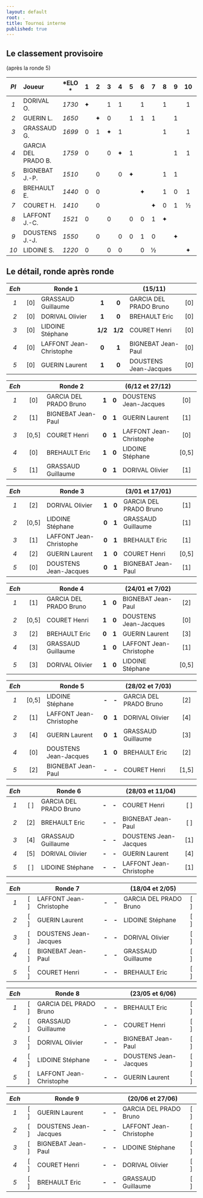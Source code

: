 ```yaml
---
layout: default
root: .
title: Tournoi interne
published: true
---
```


## Le classement provisoire
(après la ronde 5)

|*Pl*|  **Joueur** |   *ELO *          |1 |2 |3 |4 |5 |6 |7 |8 |9 |10|**Pts**|(J.)|*Cu.*|*Bu.*|
|:-:|:------------------------ |:---------: |:-:|:-:|:-:|:-:|:-:|:-:|:-:|:-:|:-:|:-:|:-:|:-:|:-:|:-:|
|*1*| DORIVAL O.         | *1730* |&#10022;| |1|1| |1| |1| |1|**5**|(5)|*15*|*10,5*|
|*2*| GUERIN L.          | *1650* | |&#10022;|0| |1|1|1| |1| |**4**|(5)|*14*|*11,5*|
|*3*| GRASSAUD G.      | *1699* |0|1|&#10022;|1| | | |1| |1|**4**|(5)|*11*|*13,5*|
|*4*| GARCIA DEL PRADO B.  | *1759* |0| |0|&#10022;|1| | | |1|1|**2**|(5)|*7*|*13*|
|*5*| BIGNEBAT J.-P.      | *1510* | |0| |0|&#10022;| | |1|1| |**2**|(4)|*8*|*9*|
|*6*| BREHAULT E.           | *1440* |0|0| | | |&#10022;| |1|0|1|**2**|(5)|*7*|*11,5*|
|*7*| COURET H.            | *1410* | |0| | | | |&#10022;|0|1|&#189;|**1,5**|(4)|*4,5*|*6,5*|
|*8*| LAFFONT J.-C. | *1521* |0| |0| |0|0|1|&#10022;| | |**1**|(5)|*4*|*15,5*|
|*9*| DOUSTENS J.-J.  | *1550* | |0| |0|0|1|0| |&#10022;| |**1**|(5)|*1*|*13,5*|
|*10*| LIDOINE S.        | *1220* |0| |0|0| |0|&#189;| | |&#10022;|**0,5**|(5)|*2,5*|*16*|

## Le détail, ronde après ronde

|*Ech*|     | **Ronde 1**        |     |     |  (15/11)                  |     |
|:-:|:---:| -------------------- |:---:|:---:| ------------------------- |:---:|
|*1*| [0] | GRASSAUD Guillaume   |**1**|**0**| GARCIA DEL PRADO Bruno    | [0] |
|*2*| [0] | DORIVAL Olivier      |**1**|**0**| BREHAULT Eric             | [0] |
|*3*| [0] | LIDOINE Stéphane     |**1/2**|**1/2**| COURET Henri          | [0] |
|*4*| [0] | LAFFONT Jean-Christophe |**0**|**1**| BIGNEBAT Jean-Paul     | [0] |
|*5*| [0] | GUERIN Laurent        |**1**|**0**| DOUSTENS Jean-Jacques    | [0] |


|*Ech*|     | **Ronde 2**        |     |     |  (6/12 et 27/12)          |     |
|:-:|:---:| -------------------- |:---:|:---:| ------------------------- |:---:|
|*1*| [0] | GARCIA DEL PRADO Bruno  |**1**|**0**| DOUSTENS Jean-Jacques  | [0] |
|*2*| [1] | BIGNEBAT Jean-Paul   |**0**|**1**| GUERIN Laurent            | [1] |
|*3*| [0,5] | COURET Henri       |**0**|**1**| LAFFONT Jean-Christophe   | [0] |
|*4*| [0] | BREHAULT Eric        |**1**|**0**| LIDOINE Stéphane          |[0,5]|
|*5*| [1] | GRASSAUD Guillaume   |**0**|**1**| DORIVAL Olivier           | [1] |

|*Ech*|     | **Ronde 3**        |     |     |  (3/01 et 17/01)          |     |
|:-:|:---:| -------------------- |:---:|:---:| ------------------------- |:---:|
|*1*| [2] | DORIVAL Olivier      |**1**|**0**| GARCIA DEL PRADO Bruno    | [1] |
|*2*|[0,5]| LIDOINE Stéphane     |**0**|**1**| GRASSAUD Guillaume        | [1] |
|*3*| [1] | LAFFONT Jean-Christophe  |**0**|**1**| BREHAULT Eric         | [1] |
|*4*| [2] | GUERIN Laurent           |**1**|**0**| COURET Henri          |[0,5]|
|*5*| [0] | DOUSTENS Jean-Jacques    |**0**|**1**| BIGNEBAT Jean-Paul    | [1] |

|*Ech*|   | **Ronde 4**          |     |     |  (24/01 et 7/02)          |     |
|:-:|:---:| -------------------- |:---:|:---:| ------------------------- |:---:|
|*1*| [1] | GARCIA DEL PRADO Bruno |**1**|**0**| BIGNEBAT Jean-Paul      | [2] |
|*2*|[0,5]| COURET Henri           |**1**|**0**| DOUSTENS Jean-Jacques   | [0] |
|*3*| [2] | BREHAULT Eric          |**0**|**1**| GUERIN Laurent          | [3] |
|*4*| [3] | GRASSAUD Guillaume     |**1**|**0**| LAFFONT Jean-Christophe | [1] |
|*5*| [3] | DORIVAL Olivier        |**1**|**0**| LIDOINE Stéphane        |[0,5]|

|*Ech*|   | **Ronde 5**             |     |     |  (28/02 et 7/03)       |     |
|:-:|:---:| ----------------------- |:---:|:---:| ---------------------- |:---:|
|*1*| [0,5] | LIDOINE Stéphane        |**-**|**-**| GARCIA DEL PRADO Bruno | [2] |
|*2*| [1] | LAFFONT Jean-Christophe |**0**|**1**| DORIVAL Olivier        | [4] |
|*3*| [4] | GUERIN Laurent          |**0**|**1**| GRASSAUD Guillaume     | [3] |
|*4*| [0] | DOUSTENS Jean-Jacques   |**1**|**0**| BREHAULT Eric          | [2] |
|*5*| [2] | BIGNEBAT Jean-Paul      |**-**|**-**| COURET Henri           | [1,5] |

|*Ech*|   | **Ronde 6**          |     |     |  (28/03 et 11/04)         |     |
|:-:|:---:| -------------------- |:---:|:---:| ------------------------- |:---:|
|*1*| [ ] | GARCIA DEL PRADO Bruno    |**-**|**-**| COURET Henri         | [ ] |
|*2*| [2] | BREHAULT Eric        |**-**|**-**| BIGNEBAT Jean-Paul        | [ ] |
|*3*| [4] | GRASSAUD Guillaume   |**-**|**-**| DOUSTENS Jean-Jacques     | [1] |
|*4*| [5] | DORIVAL Olivier      |**-**|**-**| GUERIN Laurent            | [4] |
|*5*| [ ] | LIDOINE Stéphane     |**-**|**-**| LAFFONT Jean-Christophe   | [1] |

|*Ech*|   | **Ronde 7**          |     |     |  (18/04 et 2/05)          |     |
|:-:|:---:| -------------------- |:---:|:---:| ------------------------- |:---:|
|*1*| [ ] | LAFFONT Jean-Christophe |**-**|**-**| GARCIA DEL PRADO Bruno | [ ] |
|*2*| [ ] | GUERIN Laurent          |**-**|**-**| LIDOINE Stéphane       | [ ] |
|*3*| [ ] | DOUSTENS Jean-Jacques   |**-**|**-**| DORIVAL Olivier        | [ ] |
|*4*| [ ] | BIGNEBAT Jean-Paul      |**-**|**-**| GRASSAUD Guillaume     | [ ] |
|*5*| [ ] | COURET Henri            |**-**|**-**| BREHAULT Eric          | [ ] |

|*Ech*|     | **Ronde 8**           |     |     |  (23/05 et 6/06)       |     |
|:-:|:---:| ----------------------- |:---:|:---:| ---------------------- |:---:|
|*1*| [ ] | GARCIA DEL PRADO Bruno  |**-**|**-**| BREHAULT Eric          | [ ] |
|*2*| [ ] | GRASSAUD Guillaume      |**-**|**-**| COURET Henri           | [ ] |
|*3*| [ ] | DORIVAL Olivier         |**-**|**-**| BIGNEBAT Jean-Paul     | [ ] |
|*4*| [ ] | LIDOINE Stéphane        |**-**|**-**| DOUSTENS Jean-Jacques  | [ ] |
|*5*| [ ] | LAFFONT Jean-Christophe |**-**|**-**| GUERIN Laurent         | [ ] |

|*Ech*|   | **Ronde 9**            |     |     |  (20/06 et 27/06)       |     |
|:-:|:---:| ---------------------- |:---:|:---:| ----------------------- |:---:|
|*1*| [ ] | GUERIN Laurent         |**-**|**-**| GARCIA DEL PRADO Bruno  | [ ] |
|*2*| [ ] | DOUSTENS Jean-Jacques  |**-**|**-**| LAFFONT Jean-Christophe | [ ] |
|*3*| [ ] | BIGNEBAT Jean-Paul     |**-**|**-**| LIDOINE Stéphane        | [ ] |
|*4*| [ ] | COURET Henri           |**-**|**-**| DORIVAL Olivier         | [ ] |
|*5*| [ ] | BREHAULT Eric          |**-**|**-**| GRASSAUD Guillaume      | [ ] |